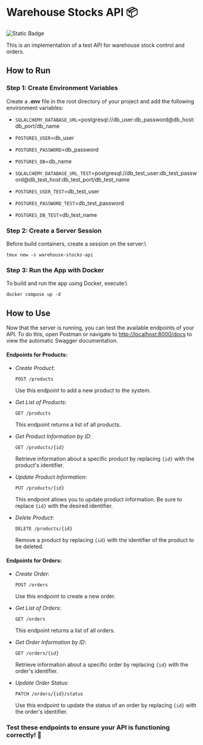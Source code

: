 # Warehouse Stocks API 📦

![Static Badge](https://img.shields.io/badge/Python-3\.12-blue)

This is an implementation of a test API for warehouse stock control and orders.

## How to Run

### Step 1: Create Environment Variables

Create a **.env** file in the root directory of your project and add the following environment variables:

- `SQLALCHEMY_DATABASE_URL`=postgresql://db_user:db_password@db_host:db_port/db_name
- `POSTGRES_USER`=db_user
- `POSTGRES_PASSWORD`=db_password
- `POSTGRES_DB`=db_name

- `SQLALCHEMY_DATABASE_URL_TEST`=postgresql://db_test_user:db_test_password@db_test_host:db_test_port/db_test_name
- `POSTGRES_USER_TEST`=db_test_user
- `POSTGRES_PASSWORD_TEST`=db_test_password
- `POSTGRES_DB_TEST`=db_test_name

### Step 2: Create a Server Session

Before build containers, create a session on the server:\

```
tmux new -s warehouse-stocks-api
```

### Step 3: Run the App with Docker

To build and run the app using Docker, execute:\

```
docker compose up -d
```

## How to Use

Now that the server is running, you can test the available endpoints of your API. To do this, open Postman or navigate to [http://localhost:8000/docs](http://localhost:8000/docs) to view the automatic Swagger documentation.

#### Endpoints for Products:

- *Create Product*:

  `POST /products`
  
  Use this endpoint to add a new product to the system.

- *Get List of Products*:
  
  `GET /products`
  
  This endpoint returns a list of all products.

- *Get Product Information by ID*:
  
  `GET /products/{id}`
  
  Retrieve information about a specific product by replacing `{id}` with the product's identifier.

- *Update Product Information*:
  
  `PUT /products/{id}`
  
  This endpoint allows you to update product information. Be sure to replace `{id}` with the desired identifier.

- *Delete Product*:
  
  `DELETE /products/{id}`
  
  Remove a product by replacing `{id}` with the identifier of the product to be deleted.

#### Endpoints for Orders:

- *Create Order*:
  
  `POST /orders`
  
  Use this endpoint to create a new order.

- *Get List of Orders*:
  
  `GET /orders`
  
  This endpoint returns a list of all orders.

- *Get Order Information by ID*:
  
  `GET /orders/{id}`
  
  Retrieve information about a specific order by replacing `{id}` with the order's identifier.

- *Update Order Status*:
  
  `PATCH /orders/{id}/status`
  
  Use this endpoint to update the status of an order by replacing `{id}` with the order's identifier.


### Test these endpoints to ensure your API is functioning correctly! 💫
